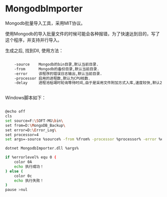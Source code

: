 # MongodbImporter

Mongodb批量导入工具，采用MIT协议。

使用Mongodb的导入批量文件的时候可能会各种报错，为了快速达到目的，写了这个程序，并支持并行导入。


生成之后, 找到Dll, 使用方法：

```bash

    -source    Mongodb的bin目录,默认当前目录.
    -from      Mongodb的备份目录,默认当前目录.
    -error     该程序的错误日志输出,默认当前目录.
    -processor 启用的进程数,默认为CPU核数.
    -delay     进程池枯竭时轮询等待时间,由于是采用文件附加方式入库,速度较快,默认200毫秒.
    
```



Windows脚本如下：

```bash

@echo off
cls
set source=F:\SOFT-MG\bin\
set from=D:\MongoDB_Backup\
set error=D:\Error_Log\
set processor=4
set args=-source %source% -from %from% -processor %processor% -error %error%

dotnet MongodbImporter.dll %args%

if %errorlevel% equ 0 (
	color 0A
	echo 执行成功！
) else (
	color 0c
	echo 执行失败！
)
pause >nul

```



